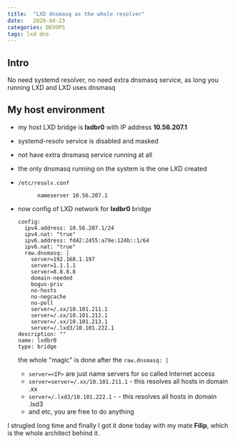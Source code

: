 ```yaml
---
title:  "LXD dnsmasq as the whole resolver"
date:   2020-04-23
categories: DEVOPS
tags: lxd dns
---
```


## Intro
No need systemd resolver, no need extra dnsmasq service, as long you running LXD and LXD uses dnsmasq

## My host environment

* my host LXD bridge is **lxdbr0** with IP address **10.56.207.1**
* systemd-resolv service is disabled and masked
* not have extra dnsmasq service running at all
* the only dnsmasq running on the system is the one LXD created
* `/etc/resolv.conf`

    ```
          nameserver 10.56.207.1
    ```

* now config of LXD network for **lxdbr0** bridge

    ```
    config:
      ipv4.address: 10.56.207.1/24
      ipv4.nat: "true"
      ipv6.address: fd42:2455:a79e:124b::1/64
      ipv6.nat: "true"
      raw.dnsmasq: |
        server=192.168.1.197
        server=1.1.1.1
        server=8.8.8.8
        domain-needed
        bogus-priv
        no-hosts
        no-negcache
        no-poll
        server=/.xx/10.101.211.1
        server=/.xx/10.101.212.1
        server=/.xx/10.101.213.1
        server=/.lxd3/10.101.222.1
    description: ""
    name: lxdbr0
    type: bridge
    ```
    the whole "magic" is done after the `raw.dnsmasq: |`

  * `server=<IP>` are just name servers for so called Internet access
  * `server=server=/.xx/10.101.211.1` - this resolves all hosts in domain .xx
  * `server=/.lxd3/10.101.222.1` - - this resolves all hosts in domain .lxd3
  * and etc, you are free to do anything

I strugled long time and finally I got it done today with my mate **Filip**, which is the whole architect behind it.
